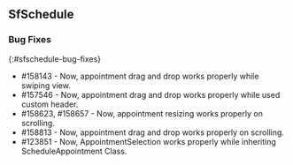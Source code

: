 ## SfSchedule

### Bug Fixes
{:#sfschedule-bug-fixes}

*  \#158143 - Now, appointment drag and drop works properly while swiping view.
*  \#157546 - Now, appointment drag and drop works properly while used custom header.
*  \#158623, #158657  - Now, appointment resizing works properly on scrolling.
*  \#158813 - Now, appointment drag and drop works properly on scrolling.
*  \#123851 - Now, AppointmentSelection works properly while inheriting ScheduleAppointment Class. 